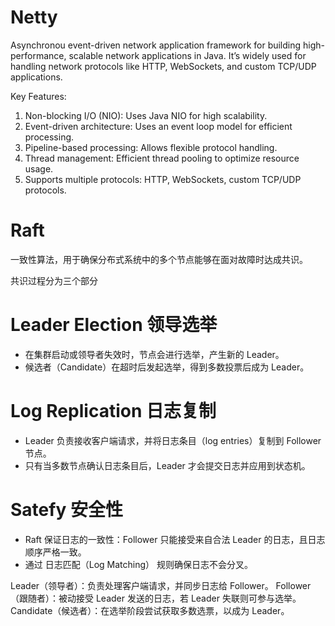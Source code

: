 # Netty

Asynchronou event-driven network application framework for building high-performance, scalable network applications in Java. It’s widely used for handling network protocols like HTTP, WebSockets, and custom TCP/UDP applications.

Key Features:

1. Non-blocking I/O (NIO): Uses Java NIO for high scalability.
2. Event-driven architecture: Uses an event loop model for efficient processing.
3. Pipeline-based processing: Allows flexible protocol handling.
4. Thread management: Efficient thread pooling to optimize resource usage.
5. Supports multiple protocols: HTTP, WebSockets, custom TCP/UDP protocols.

# Raft

一致性算法，用于确保分布式系统中的多个节点能够在面对故障时达成共识。

共识过程分为三个部分

# Leader Election 领导选举

- 在集群启动或领导者失效时，节点会进行选举，产生新的 Leader。
- 候选者（Candidate）在超时后发起选举，得到多数投票后成为 Leader。

# Log Replication 日志复制

- Leader 负责接收客户端请求，并将日志条目（log entries）复制到 Follower 节点。
- 只有当多数节点确认日志条目后，Leader 才会提交日志并应用到状态机。

# Satefy 安全性

- Raft 保证日志的一致性：Follower 只能接受来自合法 Leader 的日志，且日志顺序严格一致。
- 通过 日志匹配（Log Matching） 规则确保日志不会分叉。

Leader（领导者）：负责处理客户端请求，并同步日志给 Follower。
Follower（跟随者）：被动接受 Leader 发送的日志，若 Leader 失联则可参与选举。
Candidate（候选者）：在选举阶段尝试获取多数选票，以成为 Leader。

